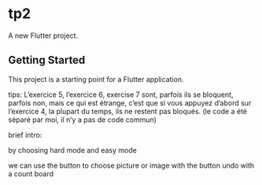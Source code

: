 # tp2

A new Flutter project.

## Getting Started

This project is a starting point for a Flutter application.


tips:
L’exercice 5, l’exercice 6, exercise 7 sont, parfois ils se bloquent, parfois non, mais ce qui est étrange, c’est que si vous appuyez d’abord sur l’exercice 4, la plupart du temps, ils ne restent pas bloqués.
(le code a été séparé par moi, il n’y a pas de code commun)


brief intro:

<Adjust puzzle size> <Choose difficulty>
by choosing hard mode and easy mode

<Choose an image>
we can use the button to choose picture or image

<Undo the last move played>
with the button undo

<Indicate when the player wins>

<Display the game board>
with a count board

<a simple homepage>

